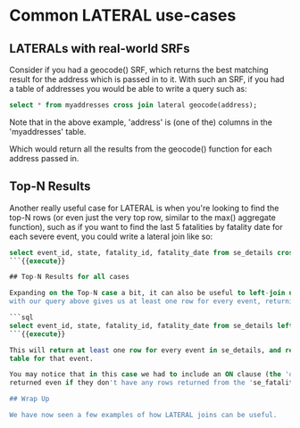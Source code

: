 # Common LATERAL use-cases

## LATERALs with real-world SRFs

Consider if you had a geocode() SRF, which returns the best matching result for
the address which is passed in to it.  With such an SRF, if you had a table of addresses you would be able to write a query such as:

```sql
select * from myaddresses cross join lateral geocode(address);
```

Note that in the above example, 'address' is (one of the) columns in the 'myaddresses' table.

Which would return all the results from the geocode() function for each address passed in.

## Top-N Results

Another really useful case for LATERAL is when you're looking to find the top-N rows (or even just the very top row, similar to the max() aggregate function), such as if you want to find the last 5 fatalities
by fatality date for each severe event, you could write a lateral join like so:

```sql
select event_id, state, fatality_id, fatality_date from se_details cross join lateral (select fatality_id, fatality_date from se_fatalities where se_details.event_id = se_fatalities.event_id order by fatality_date desc limit 5) as fatalities;
```{{execute}}

## Top-N Results for all cases

Expanding on the Top-N case a bit, it can also be useful to left-join using a lateral, to ensure that each item has a row in the result, even if there isn't anything returned from the top-N query.  Doing so
with our query above gives us at least one row for every event, returning NULL in the fatalitiy columns if there weren't any fatalities associated with a given event:

```sql
select event_id, state, fatality_id, fatality_date from se_details left join lateral (select fatality_id, fatality_date from se_fatalities where se_details.event_id = se_fatalities.event_id order by fatality_date desc limit 5) as fatalities on true;
```{{execute}}

This will return at least one row for every event in se_details, and return the top five (or as many as exist, if there are fewer than 5 results) in descending order of fatality date in the fatalities
table for that event.

You may notice that in this case we had to include an ON clause (the 'on true' at the end), this is because we are using a left join, which requires an ON clause, so that rows from the 'se_details' table are
returned even if they don't have any rows returned from the 'se_fatalities' lateral sub-query.

## Wrap Up

We have now seen a few examples of how LATERAL joins can be useful.
